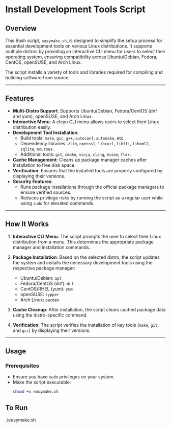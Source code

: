 # Install Development Tools Script

## Overview
This Bash script, `easymake.sh`, is designed to simplify the setup process for essential development tools on various Linux distributions. It supports multiple distros by providing an interactive CLI menu for users to select their operating system, ensuring compatibility across Ubuntu/Debian, Fedora, CentOS, openSUSE, and Arch Linux.

The script installs a variety of tools and libraries required for compiling and building software from source.

---

## Features
- **Multi-Distro Support**: Supports Ubuntu/Debian, Fedora/CentOS (dnf and yum), openSUSE, and Arch Linux.
- **Interactive Menu**: A clean CLI menu allows users to select their Linux distribution easily.
- **Development Tool Installation**:
  - Build tools: `make`, `gcc`, `g++`, `autoconf`, `automake`, etc.
  - Dependency libraries: `zlib`, `openssl`, `libcurl`, `libffi`, `libxml2`, `sqlite`, `ncurses`.
  - Additional tools: `git`, `cmake`, `ninja`, `clang`, `bison`, `flex`.
- **Cache Management**: Cleans up package manager caches after installation to free disk space.
- **Verification**: Ensures that the installed tools are properly configured by displaying their versions.
- **Security Features**:
  - Runs package installations through the official package managers to ensure verified sources.
  - Reduces privilege risks by running the script as a regular user while using `sudo` for elevated commands.

---

## How It Works
1. **Interactive CLI Menu**:
   The script prompts the user to select their Linux distribution from a menu. This determines the appropriate package manager and installation commands.

2. **Package Installation**:
   Based on the selected distro, the script updates the system and installs the necessary development tools using the respective package manager:
   - Ubuntu/Debian: `apt`
   - Fedora/CentOS (dnf): `dnf`
   - CentOS/RHEL (yum): `yum`
   - openSUSE: `zypper`
   - Arch Linux: `pacman`

3. **Cache Cleanup**:
   After installation, the script clears cached package data using the distro-specific command.

4. **Verification**:
   The script verifies the installation of key tools (`make`, `git`, and `gcc`) by displaying their versions.

---

## Usage
### Prerequisites
- Ensure you have `sudo` privileges on your system.
- Make the script executable:
  ```bash
  chmod +x easymake.sh

## To Run

./easymake.sh 
